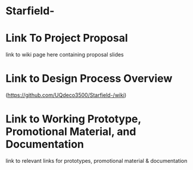 # Starfield-

# Link To Project Proposal
link to wiki page here containing proposal slides

# Link to Design Process Overview
(https://github.com/UQdeco3500/Starfield-/wiki)

# Link to Working Prototype, Promotional Material, and Documentation
link to relevant links for prototypes, promotional material & documentation
